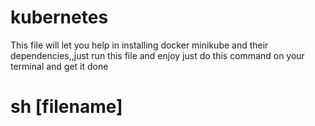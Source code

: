 # kubernetes
This file will let you help in installing docker minikube and their dependencies,,just run this file and enjoy
just do this command on your terminal and get it done
# sh [filename]
